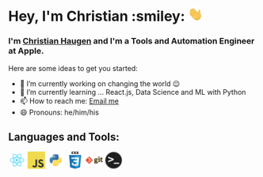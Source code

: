 
<h1> Hey, I'm Christian :smiley: <img src="https://raw.githubusercontent.com/ABSphreak/ABSphreak/master/gifs/Hi.gif" width="30px"></h1> 

<h3>
  I'm <a href="https://www.linkedin.com/in/christian-haugen-at-apple/">Christian Haugen</a> and I'm a Tools and Automation Engineer at Apple. 
</h3>
Here are some ideas to get you started:

- 🔭 I’m currently working on changing the world :wink:
- 🌱 I’m currently learning ... React.js, Data Science and ML with Python
- 📫 How to reach me: [Email me](chaugen55@gmail.com)
- 😄 Pronouns: he/him/his

## Languages and Tools:  

<code><img height="35" src="https://raw.githubusercontent.com/github/explore/80688e429a7d4ef2fca1e82350fe8e3517d3494d/topics/react/react.png"></code>
<code><img height="35" src="https://raw.githubusercontent.com/github/explore/80688e429a7d4ef2fca1e82350fe8e3517d3494d/topics/javascript/javascript.png"></code>
<code><img height="35" src="https://raw.githubusercontent.com/github/explore/80688e429a7d4ef2fca1e82350fe8e3517d3494d/topics/python/python.png"></code>
<code><img height="35" src="https://raw.githubusercontent.com/github/explore/80688e429a7d4ef2fca1e82350fe8e3517d3494d/topics/css/css.png"></code>
<code><img height="35" src="https://raw.githubusercontent.com/github/explore/80688e429a7d4ef2fca1e82350fe8e3517d3494d/topics/git/git.png"></code>
<code><img height="35" src="https://raw.githubusercontent.com/github/explore/80688e429a7d4ef2fca1e82350fe8e3517d3494d/topics/terminal/terminal.png"></code>

